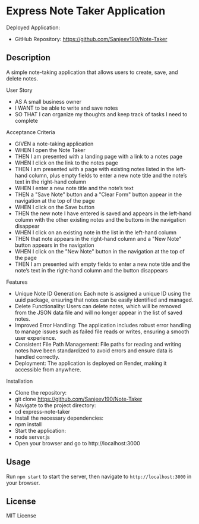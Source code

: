 
# Express Note Taker Application

Deployed Application: 

- GitHub Repository: https://github.com/Sanjeev190/Note-Taker

## Description
A simple note-taking application that allows users to create, save, and delete notes.

User Story

- AS A small business owner
- I WANT to be able to write and save notes
- SO THAT I can organize my thoughts and keep track of tasks I need to complete

Acceptance Criteria

- GIVEN a note-taking application
- WHEN I open the Note Taker
- THEN I am presented with a landing page with a link to a notes page
- WHEN I click on the link to the notes page
- THEN I am presented with a page with existing notes listed in the left-hand column, plus empty fields to enter a new note title and the note’s text in the right-hand column
- WHEN I enter a new note title and the note’s text
- THEN a "Save Note" button and a "Clear Form" button appear in the navigation at the top of the page
- WHEN I click on the Save button
- THEN the new note I have entered is saved and appears in the left-hand column with the other existing notes and the buttons in the navigation disappear
- WHEN I click on an existing note in the list in the left-hand column
- THEN that note appears in the right-hand column and a "New Note" button appears in the navigation
- WHEN I click on the "New Note" button in the navigation at the top of the page
- THEN I am presented with empty fields to enter a new note title and the note’s text in the right-hand column and the button disappears

Features 

- Unique Note ID Generation: Each note is assigned a unique ID using the uuid package, ensuring that notes can be easily identified and managed.
- Delete Functionality: Users can delete notes, which will be removed from the JSON data file and will no longer appear in the list of saved notes.
- Improved Error Handling: The application includes robust error handling to manage issues such as failed file reads or writes, ensuring a smooth user experience.
- Consistent File Path Management: File paths for reading and writing notes have been standardized to avoid errors and ensure data is handled correctly.
- Deployment: The application is deployed on Render, making it accessible from anywhere.


Installation

- Clone the repository:
- git clone https://github.com/Sanjeev190/Note-Taker
- Navigate to the project directory:
- cd express-note-taker
- Install the necessary dependencies:
- npm install
- Start the application:
- node server.js
- Open your browser and go to http://localhost:3000

## Usage
Run `npm start` to start the server, then navigate to `http://localhost:3000` in your browser.

## License
MIT License





